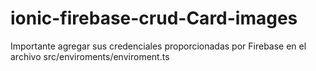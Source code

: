 # ionic-firebase-crud-Card-images

Importante agregar sus credenciales proporcionadas por Firebase en el archivo src/enviroments/enviroment.ts
